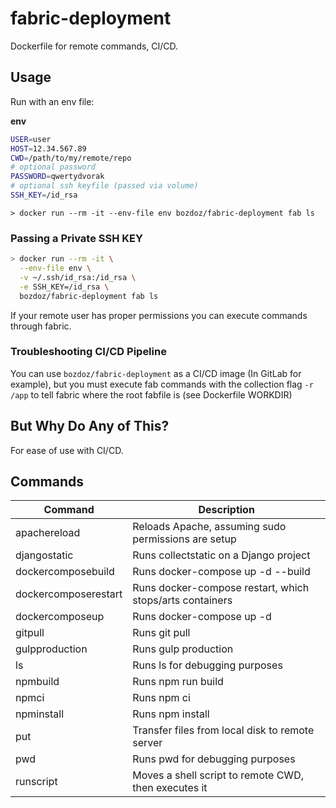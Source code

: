 # fabric-deployment

Dockerfile for remote commands, CI/CD.

## Usage

Run with an env file:

**env**

```bash
USER=user
HOST=12.34.567.89
CWD=/path/to/my/remote/repo
# optional password
PASSWORD=qwertydvorak
# optional ssh keyfile (passed via volume)
SSH_KEY=/id_rsa
```

`> docker run --rm -it --env-file env bozdoz/fabric-deployment fab ls`

### Passing a Private SSH KEY

```bash
> docker run --rm -it \
  --env-file env \
  -v ~/.ssh/id_rsa:/id_rsa \
  -e SSH_KEY=/id_rsa \
  bozdoz/fabric-deployment fab ls
```

If your remote user has proper permissions you can execute commands through fabric.

### Troubleshooting CI/CD Pipeline

You can use `bozdoz/fabric-deployment` as a CI/CD image (In GitLab for example), but you must execute fab commands with the collection flag `-r /app` to tell fabric where the root fabfile is (see Dockerfile WORKDIR)

## But Why Do Any of This?

For ease of use with CI/CD.

## Commands

| Command              | Description                                              |
| -------------------- | -------------------------------------------------------- |
| apachereload         | Reloads Apache, assuming sudo permissions are setup      |
| djangostatic         | Runs collectstatic on a Django project                   |
| dockercomposebuild   | Runs docker-compose up -d --build                        |
| dockercomposerestart | Runs docker-compose restart, which stops/arts containers |
| dockercomposeup      | Runs docker-compose up -d                                |
| gitpull              | Runs git pull                                            |
| gulpproduction       | Runs gulp production                                     |
| ls                   | Runs ls for debugging purposes                           |
| npmbuild             | Runs npm run build                                       |
| npmci                | Runs npm ci                                              |
| npminstall           | Runs npm install                                         |
| put                  | Transfer files from local disk to remote server          |
| pwd                  | Runs pwd for debugging purposes                          |
| runscript            | Moves a shell script to remote CWD, then executes it     |
